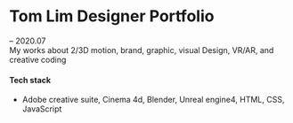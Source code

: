 # Tom Lim Designer Portfolio

– 2020.07 <br/>
My works about 2/3D motion, brand, graphic, visual Design, VR/AR, and creative coding

#### Tech stack

- Adobe creative suite, Cinema 4d, Blender, Unreal engine4, HTML, CSS, JavaScript
